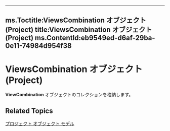 

---
ms.Toctitle:ViewsCombination オブジェクト (Project)
title:ViewsCombination オブジェクト (Project)
ms.ContentId:eb9549ed-d6af-29ba-0e11-74984d954f38
---
# ViewsCombination オブジェクト (Project)




**ViewCombination** オブジェクトのコレクションを格納します。

## Related Topics

[プロジェクト オブジェクト モデル](900b167b-88ec-ea88-15b7-27bb90c22ac6.md)





